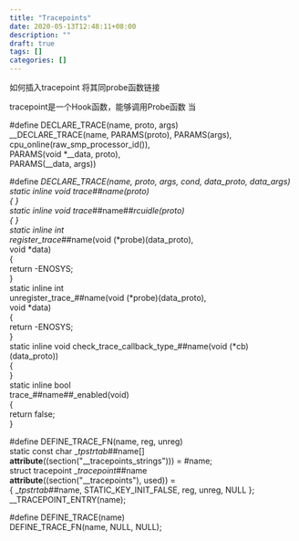 ```yaml
---
title: "Tracepoints"
date: 2020-05-13T12:48:11+08:00
description: ""
draft: true
tags: []
categories: []
---
```



如何插入tracepoint
将其同probe函数链接

tracepoint是一个Hook函数，能够调用Probe函数
当

#define DECLARE_TRACE(name, proto, args)				\
	__DECLARE_TRACE(name, PARAMS(proto), PARAMS(args),		\
			cpu_online(raw_smp_processor_id()),		\
			PARAMS(void *__data, proto),			\
			PARAMS(__data, args))

#define __DECLARE_TRACE(name, proto, args, cond, data_proto, data_args) \
	static inline void trace_##name(proto)				\
	{ }								\
	static inline void trace_##name##_rcuidle(proto)		\
	{ }								\
	static inline int						\
	register_trace_##name(void (*probe)(data_proto),		\
			      void *data)				\
	{								\
		return -ENOSYS;						\
	}								\
	static inline int						\
	unregister_trace_##name(void (*probe)(data_proto),		\
				void *data)				\
	{								\
		return -ENOSYS;						\
	}								\
	static inline void check_trace_callback_type_##name(void (*cb)(data_proto)) \
	{								\
	}								\
	static inline bool						\
	trace_##name##_enabled(void)					\
	{								\
		return false;						\
	}


#define DEFINE_TRACE_FN(name, reg, unreg)				 \
	static const char __tpstrtab_##name[]				 \
	__attribute__((section("__tracepoints_strings"))) = #name;	 \
	struct tracepoint __tracepoint_##name				 \
	__attribute__((section("__tracepoints"), used)) =		 \
		{ __tpstrtab_##name, STATIC_KEY_INIT_FALSE, reg, unreg, NULL };\
	__TRACEPOINT_ENTRY(name);

#define DEFINE_TRACE(name)						\
	DEFINE_TRACE_FN(name, NULL, NULL);